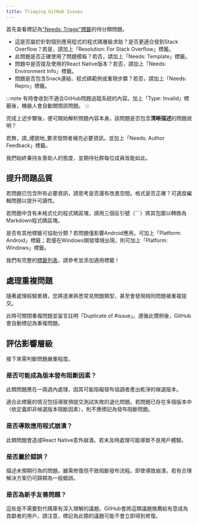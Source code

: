```yaml
---
title: Triaging GitHub Issues
---
```


首先查看標記為["Needs: Triage"標籤](https://github.com/facebook/react-native/issues?q=is%3Aissue+is%3Aopen+label%3A%22Needs%3A+Triage+%3Amag%3A%22)的待分類問題。

- 這是否屬於針對個別應用程式的程式碼層級求助？是否更適合發到Stack Overflow？若是，請加上「Resolution: For Stack Overflow」標籤。
- 此問題是否正確使用了問題模板？若否，請加上「Needs: Template」標籤。
- 問題中是否提及使用的React Native版本？若否，請加上「Needs: Environment Info」標籤。
- 問題是否包含Snack連結、程式碼範例或重現步驟？若否，請加上「Needs: Repro」標籤。

:::note
有時會收到不適合GitHub問題追蹤系統的內容。加上「Type: Invalid」標籤後，機器人會自動關閉該問題。
:::

完成上述步驟後，便可開始解析問題內容本身。該問題是否包含**清晰描述**的問題說明？

若無，請_禮貌地_要求發問者補充必要資訊，並加上「Needs: Author Feedback」標籤。

我們始終秉持友善助人的態度，並期待社群每位成員皆能如此。

## 提升問題品質

若問題已包含所有必要資訊，請思考是否還有改進空間。格式是否正確？可適度編輯問題以提升可讀性。

若問題中含有未格式化的程式碼區塊，請用三個反引號（```）將其包圍以轉換為Markdown程式碼區塊。

是否有其他標籤可協助分類？若問題僅影響Android應用，可加上「Platform: Android」標籤；若僅在Windows開發環境出現，則可加上「Platform: Windows」標籤。

我們有完整的[標籤列表](https://github.com/facebook/react-native/issues/labels)，請參考並添加適用標籤！

## 處理重複問題

隨著處理經驗累積，您將逐漸熟悉常見問題類型，甚至會發現相同問題被重複提交。

此時可關閉重複問題並留言註明「Duplicate of #issue」。遵循此慣例後，GitHub會自動標記為重複問題。

## 評估影響層級

接下來需判斷問題嚴重程度。

### 是否可能成為**版本發布阻斷因素**？

此類問題應在一兩週內處理，因其可能阻礙發布協調者產出乾淨的候選版本。

適合此標籤的情況包括導致預提交測試失敗的退化問題。若問題已存在多個版本中（依定義即非候選版本阻斷因素），則不應標記為發布阻斷問題。

### 是否導致應用程式**崩潰**？

此類問題會造成React Native意外崩潰。若未及時處理可能導致不良用戶體驗。

### 是否屬於**錯誤**？

描述未預期行為的問題。雖需修復但不致阻斷發布流程。即使導致崩潰，若有合理解決方案仍可歸類為一般錯誤。

### 是否為**新手友善問題**？

這些是不需要對代碼庫有深入理解的議題。GitHub會將這類議題推薦給有意成為貢獻者的用戶。請注意，標記為此類的議題可能不會立即得到修復。